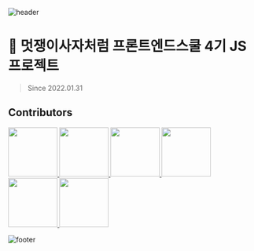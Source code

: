 ![header](https://capsule-render.vercel.app/api?type=waving&color=0:E9A55E,100:6EBFF9)


# 🦁 멋쟁이사자처럼 프론트엔드스쿨 4기 JS 프로젝트
> Since 2022.01.31

## Contributors
<p>
  <a href="https://github.com/Juhee-Hwang">
    <img src="https://github.com/BrightSton.png" width="100">
  </a>
  <a href="https://github.com/bellaru2022">
    <img src="https://github.com/kimmoonju-102.png" width="100">
  </a>
  <a href="https://github.com/hyunwlee-dev">
    <img src="https://github.com/lulla-by.png" width="100">
  </a>
  <a href="https://github.com/seoohyeon">
    <img src="https://github.com/sumin-Kim-00.png" width="100">
  </a>
  <a href="https://github.com/hayeonn2">
    <img src="https://github.com/third-park.png" width="100">
  </a>
  <a href="https://github.com/kimmoonju-102">
    <img src="https://github.com/tkdkfkgk.png" width="100">
  </a>
</p>


![footer](https://capsule-render.vercel.app/api?section=footer&type=waving&color=0:6EBFF9,100:E9A55E)
